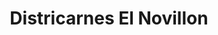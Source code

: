 ---
title: "Districarnes El Novillon"
url: /puerto-gaitan/districarnes-el-novillon/
shop: carnicero
---